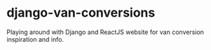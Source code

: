 # django-van-conversions
Playing around with Django and ReactJS website for van conversion inspiration and info.

